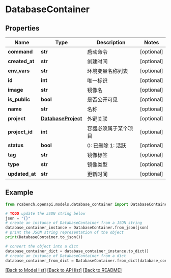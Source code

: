 # DatabaseContainer


## Properties

Name | Type | Description | Notes
------------ | ------------- | ------------- | -------------
**command** | **str** | 启动命令 | [optional] 
**created_at** | **str** | 创建时间 | [optional] 
**env_vars** | **str** | 环境变量名称列表 | [optional] 
**id** | **int** | 唯一标识 | [optional] 
**image** | **str** | 镜像名 | [optional] 
**is_public** | **bool** | 是否公开可见 | [optional] 
**name** | **str** | 名称 | [optional] 
**project** | [**DatabaseProject**](DatabaseProject.md) | 外键关联 | [optional] 
**project_id** | **int** | 容器必须属于某个项目 | [optional] 
**status** | **bool** | 0: 已删除 1: 活跃 | [optional] 
**tag** | **str** | 镜像标签 | [optional] 
**type** | **str** | 镜像类型 | [optional] 
**updated_at** | **str** | 更新时间 | [optional] 

## Example

```python
from rcabench.openapi.models.database_container import DatabaseContainer

# TODO update the JSON string below
json = "{}"
# create an instance of DatabaseContainer from a JSON string
database_container_instance = DatabaseContainer.from_json(json)
# print the JSON string representation of the object
print(DatabaseContainer.to_json())

# convert the object into a dict
database_container_dict = database_container_instance.to_dict()
# create an instance of DatabaseContainer from a dict
database_container_from_dict = DatabaseContainer.from_dict(database_container_dict)
```
[[Back to Model list]](../README.md#documentation-for-models) [[Back to API list]](../README.md#documentation-for-api-endpoints) [[Back to README]](../README.md)


